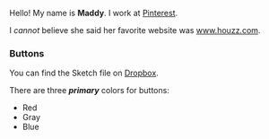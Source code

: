 Hello! My name is **Maddy**. I work at [Pinterest](www.pinterest.com).


I *cannot* believe she said her favorite website was www.houzz.com.


### Buttons 
You can find the Sketch file on [Dropbox](www.dropbox.com).


There are three ***primary*** colors for buttons:
- Red
- Gray
- Blue
